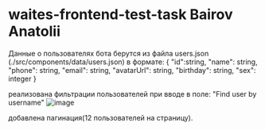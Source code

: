 # waites-frontend-test-task Bairov Anatolii
Данные о пользователях бота берутся из файла users.json (./src/components/data/users.json) в формате:
	{
		"id":string,
		"name": string,
		"phone": string,
		"email": string,
		"avatarUrl": string,
		"birthday": string,
		"sex": integer
	}

реализована фильтрации пользователей при вводе в поле: "Find user by username"
![image](https://user-images.githubusercontent.com/78851575/136235462-02b493de-14a7-41a5-9a56-1dad72a7387a.png)

добавлена пагинация(12 пользователей на страницу).

